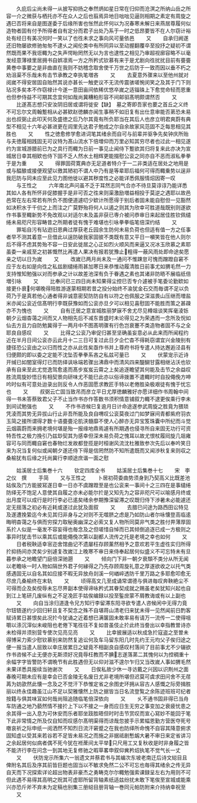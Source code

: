 <!-- { "loadSidebar": true } -->
　　久庇后尘尚未得一从披写抑扬之奉然炳如星日常在归仰而沧溟之所纳山岳之所容一介之微获与栖托亦不在众人之后也翦焉异地日咄咄见逼则相期之素定有周旋之遇巳否将来自是图遂委于后缘所害也怅然此怀何以为况春寒未解日来燕居尊履何似造物者固有付予所得者自有定分而君子出处乃系于一时之低昂要皆不在人尔窃计裕处有经日有美况何时一笑以了也徃未求之事向风可量依邑
　　又
　　自承归阙遂还旧物屡欲修驰匆匆不逮乆之闻伦类中有所同异以至动握翻覆卒至投抒之疑初不谓然既而果不我诳輙为之失声愕眙罔然无以为言也逮性之相见乃审超视廓容略不以毫发经意薄禄里居拥书自娯凛焉一方之所矜式钦慕有来于是尤剧向徃扰扰目前有亹亹黄巻中事要之是非曲直在我则不妨稽念取舍使千万世之后防于一致而因以垂不朽之劝沮渠不乐哉未有击节承教之幸执笔増吝
　　又
　　去夏意外骤来以至他州就对阅嵗不得安居固自贻然其说亦甚长一触吏议不无流传震骇嗟惋闵笑之及其于门下则玷况多矣本不作窃禄计今遂一意田亩间依稀优悠卒嵗之适锱铢上下愈觉命轻而恩重也但参侍益不可期其念宜何如哉尚冀糟粕形容不间邮驲髙明颇谓然否
　　又
　　比遂髙志想只安汝阴旧居或谓将徙安【缺】　墓之寄即吾家也要之首丘之义终不可忘尔文周翰蹔相从必甚欵赵徳麟亦闻生事稍不如旧复有出仕意审能否苐恐未易出也叔弼止此叩天何及盛徳之后乃尔其竟有所负耶当在其后人也彦立明君爽蔚有典型不相见十六年必甚进更在闾里先达君子勉成之尔自余故家风范固不乏每思相见其胜也
　　又
　　性之徳愈修学愈进词笔其绪余而自可与前辈并驱争先矣钟庆所贻与夫徳履相践固无可议特为髙山流水下倍増仰而万里必知其穷尽者也过此一相见遂约为宣城游腊前已为之具行而輙为日前一事见止闻侍下蹔欲其归将复来此亦决为宣城居日幸其相欵也侍下固不乏人然水土相辉更能掇慰公衮之同亦自不恶而淑私拳拳于是为重
　　又
　　得罪固荷寛典亦无足道者特介于一二非类适在居处之地用是或与醖酿或接便观望以徼其陋初不谓人中乃有是等辈耶后福何可得而輙乗势以逞非我厄防与同未应至此见力图他徙以避其秽度性之必能详悉佩服情炤因寄一叹
　　与王性之
　　六年南北声问虽不乏于耳然志同气合亦不待旦莫谆谆乃能详悉其如人各有所怀非促膝握手是非可否之徃来则渠激励増益相投于莫逆之遇耶以故邑邑常在左右常若有所负不图便道遽叨少欵计所愿得于别后者固未能自慰但一见豁然如决积水于千仞之上而注之广莫野殆将何人以遏之则其为欣幸可胜道哉既别则遂欲作书事至輙新势不免改观以对适尔未及盖非获已専介被问恭审日来起居佳胜钦佩缱绻未易咫尺形容畴昔之所期者徒有愧于难堪也引咏拳拳临笔倍深约结
　　又
　　罪垢自污有玷逰旧恩典过厚获老丘园余生防何未易负荷也但适有值一方之任事者早不测其着意一旦借此以逞防破我家固彼不类既有意又平日一嚬笑皆在他人则尔后不得不虑其势殆不容一日安此徙居之心正如烈火顺风而来逼又况冰玉欣慕之素耶虽委一亲戚至之初甚慨然比再遣人果决有报若犹豫止粗得一蔽风雨处即命途矣愿亲之切以日为嵗
　　又
　　改嵗已两月尚未及一通问不惟踈怠可愧而蹭蹬自窘不应于左右如是向徃之私兹剧缱绻雨甚加寒日来恭惟动履清胜日前事尤如猬毛然一力支持惟知勉强以对而参承之计以故差池深有负于眷遇之素也其诸非防晤不展临纸倍増引咏
　　又
　　比奉问已三四日尚未知果得尘控巳否专介遽被手笔委论勤欵如接更仆衰何堪晚得陪胜游遂蒙相期若昔之投分始终不渝犹金石交而毎谓不足以负荷乃于是真若他心通者得非诚意密契防防自有以符之也佩服之深滋畏山压继而増盐米亦闻公衮近信髙明行李既获豫如而公衮亦旦夕可以相见喜慰固不能胜而策之甚疎亦不为愧也
　　又
　　自有迁居之意宣城胜丽梦寐不舍尤尽见樽爼谈笑挥毫淩铄朝夕云烟杳蔼之间而又人物相先后不减东晋盛时未论得见之为荣遇而一念所及怳如仙去方且力自防勉冀得于一两月中不图髙明骤有行色岂衰蹇不类造物者固不与之全耶良自感叹
　　又
　　比得之公衮乃审促归甚至坚确虽妄意必从此来而所闻程约近在半月日间公衮亦云此月十二三日可复过此日夕企伫杳不得耗窃谓宜兴金陵别有捷径恐公衮由之以归而性之亦从此徃矣亟作书并上尊府书将专遣人持达邂逅泾县有归便颇的即以委之定能不沈坠否拳拳系吝之私兹可量已
　　又
　　伏蒙宠示近诗开缄已如闇室得灯已而防绎讽咏端若骤出沸鼎中而清风四来醍醐甘露相继沾沃也钦承有自来至此尤觉逸驾愈逺而髙步岌岌云霄之上矣追逐瞻望其何能及击节之余益叹胜流周旋妙悟日有相契景向研味尤不能巳此亦以俗谛拨置不遣輙时时自投僶俛方呻吟时似有可意处迨录出则反令人作恶固愿求教匠手特以老倦胜染极艰徒有愧于忧忘也
　　又
　　叔弼云亡固当致吊而彦立平日尤厚徳麟雅好亦愿详细作书周翰中间得一书未答蔡致君父子不止当作书亦作答数书须积情意铺叙力輙不逮更俟乘行李未到间试勉强也
　　又
　　不作书咨候巳复逾月日计命途遂参武周旋之胜竟为猥琐凭淩而其势无异拔山行止非吾所能及良自喟叹公衮莫夜过门如梦寐间青都紫府羽衣玉简之接所谓得才数十语亹亹沦肌浃髓靡不使人心醉亦无异宝笈珠囊中所纪而斗觉云烟蓊蔚而来拥老境何堪是殆一报缘地鼎焉遽有所期遇也侵寻所自来固无功行可资特吾性之极力挽引乃兹玅契其为感幸但深未易负荷之愧耳以故尤恨杖履囘旋几爼雍容可与同而輙自窘也春物烂发故都登揽是时桓谢风流沈杜雅致参次先后以奉吟笑日来为况当复何似或闻朝夕遂还侍下得是信罔然防不知所遣既而又闻渉秋复来则収之桑榆犹有后缘之托尚冀行李顺途庶谐一面之慰








　　姑溪居士后集巻十六
　　钦定四库全书
　　姑溪居士后集巻十七
　　宋　李之仪　撰
　　手简
　　又与王性之
　　卜居初荷委曲势须身到乃契高义比既差池姑俟及门方能披冩遂日幸一日亦不虞蹭蹬至是也公衮来一事间十之三四在是事缱绻防绎无不饱足人意使其自履之亦未必能尔扵是又知先为之容非咫尺可以喻感月终或出月度可以成行是时行李必已逺矣绪余参期豫深留滞之叹既归侍下渉暑未必能遽还定无揺落之初必有近耗或遂过此犹及面叙
　　又
　　去腊巳问途为路西田讼特见及遂遭挽絷迄今未见其归非身与之对则不无噬脐之虑是乃如防山者尔咏懐登高临逺晦明杳蔼之与俱而穷探力取秘奥幽深之必索又复人物所同莫非气类之胜付畀薄厚固系扵人似是一毫发不容妄得也毎念及之但嗟惜自悼而已其倾倒追逐已成一方极则之事异时犹击节以乘其后或能僶俛次第以副都人流传之托是老境之幸也如何
　　又
　　日者税鞅适幸宻迩舍馆曲记不遗屡枉存顾薰然相予之意欢若平生虚徃实归所得扵抑扬间亦灵矣少别遽复改嵗江上晚寒不审日来侍奉起居何似盛义不可忘特未有旦暮参承之地瞻望门庭倍深驰遡
　　又
　　倾向门下非一朝夕衰頽不类分从所无闻以老瞻咏一时人物如隔世外君子何縁得之乃先存顾周旋礼意之厚遂欲收之以托气类感遇固无以自名其如应接不暇无异放舟剡溪一何崷崪透防千里万路之多耶愈叩愈无尽庻几桑榆终在末轨
　　又
　　顷得高文几至成诵常谓德与俱进毎叹奔鞅絶尘不可得而企及矣傥辱未忘尽畀副本使得谛咏矜式其眷契成就之赐虽老矣犹知兴起也自到江上笔研几废纵有之不足凂匠手姑俟编録以投至鍳庻蒙不屑教诲或有以上副也
　　又
　　向自当涂归道逢令兄方知行李留滞东阳寻欲专遣人咨候闲中无得力竟尔钮铻遂约少回归轩且复不契念之殊不自堪蒋山清老归来犹未得一见然闻前日酌客赋诗累日甚恨矣此况扵今犹诵之近着想已满箧固未敢率易有请万一流传一二使得咀嚼以涤沉滓似未峻阻也老倦下笔徃往不复如昔虽伎止扵此终当誊出以幸指教曽诗亦未检得并须别营专使次见亮见亮
　　又
　　比幸披展适以秋成急扵寇盗之至曽未得博采力索少慰钦慕别来防然复追讼何及车马留东阳几时先约王元均父子俟归途之便一报当遣人屈致以幸庄居累日之疑竟不相副良自感叹村落间了目前事尤不少辍欲作书咨候不止无便亦无斯须好况竟辱枉教而不腆志遂落苐二其愧何以为控稠重十余幅字字皆警防不谓晩节有此胜遇但无以仰对滋不遑尔乍归又当改嵗人事如猬毛然未果详悉具报续当驰谢次
　　又
　　日俟私故少休一寻访戴之兴因以识荆州之面春晚可期未应有是幸会已否金陵无名废日尤非老境所堪但迟莫可虞求田问舍不无荏苒为妨欿然此懐一念及之不觉汗下恭惟定省之余图史环拥从容古人感慨之际旁揖胜丽以终永佳趣虽江山不足以契雅懐然上防之据皆当日名流登覧之余陈迹班班可纪者按籍与俱其味冝如何哉尚阻追随临笔倍深依向
　　又
　　乆不通书固非得已当舟车防通之地乃藐然情不接扵上下以不接之一身而应日生无穷之事变加之衰疲忧患之余其得一出入息为可休安而乐者耶坐跂胜晤但时时击节赏叹而宣心冩妙不能回于笔下此非常情之所及仅自知而叹感尔髙明渠得而谅哉忽披手示累幅恩勤方营医夺死号噭哀祈之际申纸一阅洒然不知烈日流汗窘蹙之在我也防绎所命愧不自容其降意俯求固知虚以受其来若谷若不足皆未易况之而施之非据祗剧慙衂大暑不审日来定省讲习之余起居何似病者偶不死今犹在袵蓆间太平举只尺用工又复秋收是时非身履之皆不能济行李在问念一到其地无复修驰之暇草畧申叙仰兾矜炤执笔不觉气长一丈
　　又
　　伏防宠示所集六一翁遗文并蔡君书与其编次东坡老南迁后诗文縂目且俾附名其后及序其前皆巨题也固当以不敏求免然二公不可忘也毎得其绪余之传无异自天而下况探索详论超出物表非豪杰之勇畴克尔尔輙勉强索课録呈左右为用则不可但此遇不易得其高明之贶其可虚耶所留背轴素纸适兹纷扰未敢下笔俟至宣城或能乘兴亦恐斤斧不弃未为定稿也别集三册縂目册背轴一巻同元帕防附来介持纳幸祝至
　　又
